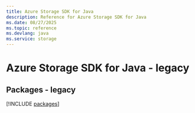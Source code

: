```yaml
---
title: Azure Storage SDK for Java
description: Reference for Azure Storage SDK for Java
ms.date: 08/27/2025
ms.topic: reference
ms.devlang: java
ms.service: storage
---
```

# Azure Storage SDK for Java - legacy
## Packages - legacy
[!INCLUDE [packages](storage-index.md)]